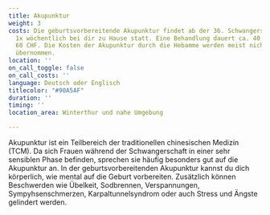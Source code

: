 ```yaml
---
title: Akupunktur
weight: 3
costs: Die geburtsvorbereitende Akupunktur findet ab der 36. Schwangerschaftswoche
  1x wöchentlich bei dir zu Hause statt. Eine Behandlung dauert ca. 40 min und kostet
  60 CHF. Die Kosten der Akupunktur durch die Hebamme werden meist nicht von der Krankenkasse
  übernommen.
location: ''
on_call_toggle: false
on_call_costs: ''
language: Deutsch oder Englisch
titlecolor: "#90A5AF"
duration: ''
timing: ''
location_area: Winterthur und nahe Umgebung

---
```

Akupunktur ist ein Teilbereich der traditionellen chinesischen Medizin (TCM). Da sich Frauen während der Schwangerschaft in einer sehr sensiblen Phase befinden, sprechen sie häufig besonders gut auf die Akupunktur an. 
In der geburtsvorbereitenden Akupunktur kannst du dich körperlich, wie mental auf die Geburt vorbereiten. Zusätzlich können Beschwerden wie Übelkeit, Sodbrennen, Verspannungen, Sympyhsenschmerzen, Karpaltunnelsyndrom oder auch Stress und Ängste gelindert werden.